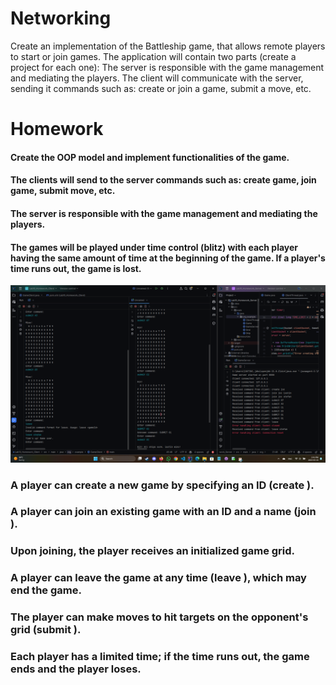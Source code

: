 
  #  Networking
Create an implementation of the Battleship game, that allows remote players to start or join games. The application will contain two parts (create a project for each one):
    The server is responsible with the game management and mediating the players.
    The client will communicate with the server, sending it commands such as:
        create or join a game,
        submit a move, etc. 

# Homework 

  ####  Create the OOP model and implement functionalities of the game.
  ####  The clients will send to the server commands such as: create game, join game, submit move, etc.
  ####  The server is responsible with the game management and mediating the players.
  ####  The games will be played under time control (blitz) with each player having the same amount of time at the beginning of the game. If a player's time runs out, the game is lost. 

![screenshot1](1.png)

  ###   A player can create a new game by specifying an ID (create <gameId>).
  ###   A player can join an existing game with an ID and a name (join <gameId> <player>).
  ###   Upon joining, the player receives an initialized game grid.
  ###   A player can leave the game at any time (leave <gameId> <player>), which may end the game.
  ###   The player can make moves to hit targets on the opponent's grid (submit <gameId> <player> <target>).
  ###   Each player has a limited time; if the time runs out, the game ends and the player loses.
